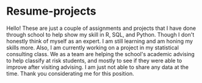 # Resume-projects

Hello! These are just a couple of assignments and projects that I have done through school to help show my skill in R, SQL,
and Python. Though I don't honestly think of myself as an expert. I am still learning and am honing my skills more.
Also, I am currently working on a project in my statistical consulting class. We as a team are helping the school's
academic advising to help classify at risk students, and mostly to see if they were able to improve after visiting advising.
I am just not able to share any data at the time. Thank you considerating me for this position.
